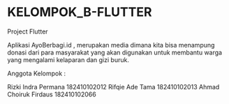# KELOMPOK_B-FLUTTER
Project Flutter

Aplikasi AyoBerbagi.id , merupakan media dimana kita bisa menampung donasi dari para masyarakat
yang akan digunakan untuk membantu warga yang mengalami kelaparan dan gizi buruk.

Anggota Kelompok :

Rizki Indra Permana   182410102012
Rifqie Ade Tama       182410102013
Ahmad Choiruk Firdaus 182410102066
